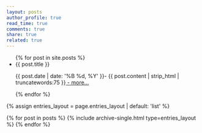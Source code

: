```yaml
---
layout: posts
author_profile: true
read_time: true
comments: true
share: true
related: true
---
```



<ul>
  {% for post in site.posts %}
    <li>
      {{ post.title }}<br>
      <p> {{ post.date | date: '%B %d, %Y' }}- {{ post.content | strip_html | truncatewords:75 }}<a href="{{ post.url }}"> - more...</a></p>
    </li>
  {% endfor %}
</ul>


{% assign entries_layout = page.entries_layout | default: 'list' %}
<div class="entries-{{ entries_layout }}">
  {% for post in posts %}
    {% include archive-single.html type=entries_layout %}
  {% endfor %}
</div>
